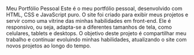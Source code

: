 Meu Portfólio Pessoal
Este é o meu portfólio pessoal, desenvolvido com HTML, CSS e JavaScript puro. 
O site foi criado para exibir meus projetos e servir como uma vitrine das minhas
habilidades em front-end. Ele é responsivo, ou seja, adapta-se a diferentes tamanhos
de tela, como celulares, tablets e desktops. O objetivo deste projeto é compartilhar
meu trabalho e continuar evoluindo minhas habilidades, atualizando o site com novos 
projetos ao longo do tempo.
